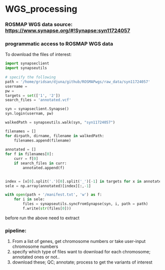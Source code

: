 # WGS_processing

### ROSMAP WGS data source: https://www.synapse.org/#!Synapse:syn11724057

### programmatic access to ROSMAP WGS data

To download the files of interest:
```python
import synapseclient 
import synapseutils 
 
# specify the following 
path = '/home/gridsan/djuna/github/ROSMAPwgs/raw_data/syn11724057'
username = 
pw = 
targets = set(['1', '2'])
search_files = 'annotated.vcf'

syn = synapseclient.Synapse() 
syn.login(usernam, pw) 

walkedPath = synapseutils.walk(syn, "syn11724057")

filenames = []
for dirpath, dirname, filename in walkedPath:
    filenames.append(filename)
    
annotated = []    
for f in filenames[0]:
    curr = f[0]
    if search_files in curr:
        annotated.append(f)
        

index = [x[0].split('.')[0].split('_')[-1] in targets for x in annotated]
sele = np.array(annotated)[index][:,-1]

with open(path + '/manifest.txt', 'w') as f:
    for i in sele:
        files = synapseutils.syncFromSynapse(syn, i, path = path) 
        f.write(str(files[0]))

```

before run the above need to extract 



### pipeline:

1. From a list of genes, get chromosome numbers or take user-input chromosome numbers
2. specify which type of files want to download for each chromosome; annotated ones or not..
3. download these; QC; annotate; process to get the variants of interest